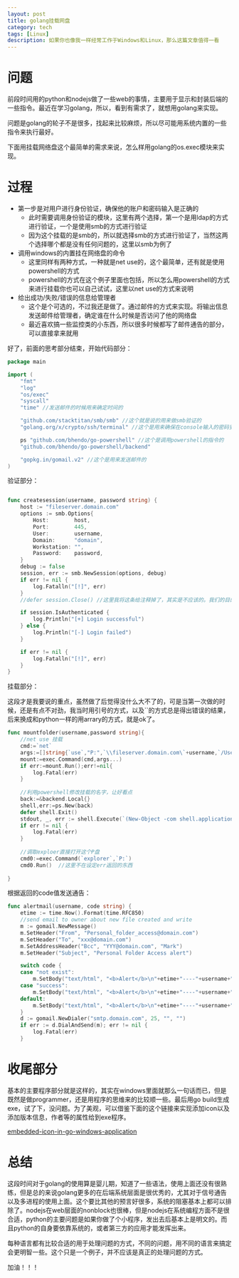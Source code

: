 ```yaml
---
layout: post
title: golang挂载网盘
category: tech
tags: [Linux]
description: 如果你也像我一样经常工作于Windows和Linux，那么这篇文章值得一看
---
```




# 问题

前段时间用的python和nodejs做了一些web的事情，主要用于显示和封装后端的一些指令。最近在学习golang，所以，看到有需求了，就想用golang来实现。

问题是golang的轮子不是很多，找起来比较麻烦，所以尽可能用系统内置的一些指令来执行最好。

下面用挂载网络盘这个最简单的需求来说，怎么样用golang的os.exec模块来实现。



# 过程

- 第一步是对用户进行身份验证，确保他的账户和密码输入是正确的
  - 此时需要调用身份验证的模块，这里有两个选择，第一个是用ldap的方式进行验证，一个是使用smb的方式进行验证
  - 因为这个挂载的是smb的，所以就选择smb的方式进行验证了，当然这两个选择哪个都是没有任何问题的，这里以smb为例了
- 调用windows的内置挂在网络盘的命令
  - 这里同样有两种方式，一种就是net use的，这个最简单，还有就是使用powershell的方式
  - powershell的方式在这个例子里面也包括，所以怎么用powershell的方式来进行挂载你也可以自己试试，这里以net use的方式来说明
- 给出成功/失败/错误的信息给管理者
  - 这个是个可选的，不过我还是做了。通过邮件的方式来实现。将输出信息发送邮件给管理者，确定谁在什么时候是否访问了他的网络盘
  - 最近喜欢搞一些监控类的小东西，所以很多时候都写了邮件通告的部分，可以直接拿来就用

好了，前面的思考部分结束，开始代码部分：

```go
package main

import (
	"fmt"
	"log"
	"os/exec"
	"syscall"
	"time" //发送邮件的时候用来确定时间的

	"github.com/stacktitan/smb/smb" //这个就是说的用来做smb验证的
	"golang.org/x/crypto/ssh/terminal" //这个是用来确保在console输入的密码安全的

	ps "github.com/bhendo/go-powershell" //这个是调用powershell的指令的
	"github.com/bhendo/go-powershell/backend"

	"gopkg.in/gomail.v2" //这个是用来发送邮件的
)
```



验证部分：

```go

func createsession(username, password string) {
	host := "fileserver.domain.com"
	options := smb.Options{
		Host:        host,
		Port:        445,
		User:        username,
		Domain:      "domain",
		Workstation: "",
		Password:    password,
	}
	debug := false
	session, err := smb.NewSession(options, debug)
	if err != nil {
		log.Fatalln("[!]", err)
	}
	//defer session.Close() //这里我将这条给注释掉了，其实是不应该的。我们的目的仅仅是验证用户名和密码，并不需要做其他的事情。

	if session.IsAuthenticated {
		log.Println("[+] Login successful")
	} else {
		log.Println("[-] Login failed")
	}

	if err != nil {
		log.Fatalln("[!]", err)
	}
}
```

挂载部分：

这段才是我要说的重点，虽然做了后觉得没什么大不了的，可是当第一次做的时候，还是有点不对劲，我当时用引号的方式，以及``的方式总是得出错误的结果，后来换成和python一样的用arrary的方式，就是ok了。

```go
func mountfolder(username,password string){
    //net use 挂载
    cmd:=`net`
    args:=[]string{`use`,"P:",`\\fileserver.domain.com\`+username,`/User:`+`domain\`+username,password}
    mount:=exec.Command(cmd,args...)
    if err:=mount.Run();err!=nil{
        log.Fatal(err)
    }
    
    //利用powershell修改挂载的名字，让好看点
    back:=&backend.Local{}
    shell,err:=ps.New(back)
    defer shell.Exit()
    stdout, _, err := shell.Execute(`(New-Object -com shell.application).namespace('P:').self.name='Personal'`)
	if err != nil {
		log.Fatal(err)
	}
    
    //调取exploer直接打开这个P盘
    cmd0:=exec.Command(`explorer`,`P:`)
    cmd0.Run()  //这里不在设定err返回的东西
    
}
```

根据返回的code值发送通告：

```go
func alertmail(username, code string) {
	etime := time.Now().Format(time.RFC850)
	//send email to owner about new file created and write
	m := gomail.NewMessage()
	m.SetHeader("From", "Personal_folder_access@domain.com")
	m.SetHeader("To", "xxx@domain.com")
	m.SetAddressHeader("Bcc", "YYY@domain.com", "Mark")
	m.SetHeader("Subject", "Personal Folder Access alert")

	switch code {
	case "not exist":
		m.SetBody("text/html", "<b>Alert</b>\n"+etime+"----"+username+"---"+"Personal Folder does not exist!")
	case "success":
		m.SetBody("text/html", "<b>Alert</b>\n"+etime+"----"+username+"---"+"Access the Personal Folder")
	default:
		m.SetBody("text/html", "<b>Alert</b>\n"+etime+"----"+username+"---"+"try to access the personl folder")
	}
	d := gomail.NewDialer("smtp.domain.com", 25, "", "")
	if err := d.DialAndSend(m); err != nil {
		log.Fatal(err)
	}
```

# 收尾部分

基本的主要程序部分就是这样的，其实在windows里面就那么一句话而已，但是既然是做programmer，还是用程序的思维来的比较顺一些。最后用go build生成exe，试了下，没问题。为了美观，可以借鉴下面的这个链接来实现添加icon以及添加版本信息，作者等的属性给到exe程序。

[embedded-icon-in-go-windows-application](https://xuri.me/2016/06/15/embedded-icon-in-go-windows-application.html)

# 总结

这段时间对于golang的使用算是婴儿期，知道了一些语法，使用上面还没有很熟练，但是总的来说golang更多的在后端系统层面是很优秀的，尤其对于信号通告以及多进程的使用上面。这个要比其他的预言好很多，系统的阻塞基本上都可以排除了。nodejs在web层面的nonblock也很棒，但是nodejs在系统编程方面不是很合适，python的主要问题是如果你做了个小程序，发出去后基本上是明文的。而且python的自身要依靠系统的，或者第三方的应用才能发挥出来。

每种语言都有比较合适的用于处理问题的方式，不同的问题，用不同的语言来搞定会更明智一些。这个只是一个例子，并不应该是真正的处理问题的方式。

加油！！！